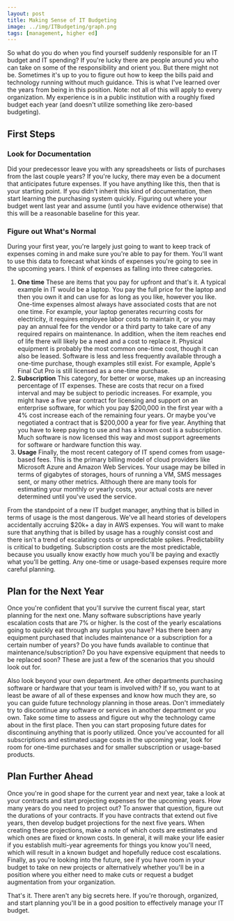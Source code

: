 ```yaml
---
layout: post
title: Making Sense of IT Budgeting
image: ../img/ITBudgeting/graph.png
tags: [management, higher ed]
---
```


So what do you do when you find yourself suddenly responsible for an IT budget and IT spending? If you're lucky there are people around you who can take on some of the responsibility and orient you. But there might not be. Sometimes it's up to you to figure out how to keep the bills paid and technology running without much guidance. This is what I've learned over the years from being in this position. Note: not all of this will apply to every organization. My experience is in a public institution with a roughly fixed budget each year (and doesn't utilize something like zero-based budgeting).

## First Steps

### Look for Documentation

Did your predecessor leave you with any spreadsheets or lists of purchases from the last couple years? If you're lucky, there may even be a document that anticipates future expenses. If you have anything like this, then that is your starting point. If you didn't inherit this kind of documentation, then start learning the purchasing system quickly. Figuring out where your budget went last year and assume (until you have evidence otherwise) that this will be a reasonable baseline for this year.

### Figure out What's Normal

During your first year, you're largely just going to want to keep track of expenses coming in and make sure you're able to pay for them. You'll want to use this data to forecast what kinds of expenses you're going to see in the upcoming years. I think of expenses as falling into three categories.

1. **One time**
	These are items that you pay for upfront and that's it. A typical example in IT would be a laptop. You pay the full price for the laptop and then you own it and can use for as long as you like, however you like. One-time expenses almost always have associated costs that are not one time. For example, your laptop generates recurring costs for electricity, it requires employee labor costs to maintain it, or you may pay an annual fee for the vendor or a third party to take care of any required repairs on maintenance. In addition, when the item reaches end of life there will likely be a need and a cost to replace it. Physical equipment is probably the most common one-time cost, though it can also be leased. Software is less and less frequently available through a one-time purchase, though examples still exist. For example, Apple's Final Cut Pro is still licensed as a one-time purchase.
2. **Subscription**
	This category, for better or worse, makes up an increasing percentage of IT expenses. These are costs that recur on a fixed interval and may be subject to periodic increases. For example, you might have a five year contract for licensing and support on an enterprise software, for which you pay $200,000 in the first year with a 4% cost increase each of the remaining four years. Or maybe you've negotiated a contract that is $200,000 a year for five year. Anything that you have to keep paying to use and has a known cost is a subscription. Much software is now licensed this way and most support agreements for software or hardware function this way. 
3. **Usage**
	Finally, the most recent category of IT spend comes from usage-based fees. This is the primary billing model of cloud providers like Microsoft Azure and Amazon Web Services. Your usage may be billed in terms of gigabytes of storages, hours of running a VM, SMS messages sent, or many other metrics. Although there are many tools for estimating your monthly or yearly costs, your actual costs are never determined until you've used the service.

From the standpoint of a new IT budget manager, anything that is billed in terms of usage is the most dangerous. We've all heard stories of developers accidentally accruing $20k+ a day in AWS expenses. You will want to make sure that anything that is billed by usage has a roughly consist cost and there isn't a trend of escalating costs or unpredictable spikes. Predictability is critical to budgeting. Subscription costs are the most predictable, because you usually know exactly how much you'll be paying and exactly what you'll be getting. Any one-time or usage-based expenses require more careful planning.

## Plan for the Next Year

Once you're confident that you'll survive the current fiscal year, start planning for the next one. Many software subscriptions have yearly escalation costs that are 7% or higher. Is the cost of the yearly escalations going to quickly eat through any surplus you have? Has there been any equipment purchased that includes maintenance or a subscription for a certain number of years? Do you have funds available to continue that maintenance/subscription? Do you have expensive equipment that needs to be replaced soon? These are just a few of the scenarios that you should look out for.

Also look beyond your own department. Are other departments purchasing software or hardware that your team is involved with? If so, you want to at least be aware of all of these expenses and know how much they are, so you can guide future technology planning in those areas. Don't immediately try to discontinue any software or services in another department or you own. Take some time to assess and figure out why the technology came about in the first place. Then you can start proposing future dates for discontinuing anything that is poorly utilized. Once you've accounted for all subscriptions and estimated usage costs in the upcoming year, look for room for one-time purchases and for smaller subscription or usage-based products.

## Plan Further Ahead

Once you're in good shape for the current year and next year, take a look at your contracts and start projecting expenses for the upcoming years. How many years do you need to project out? To answer that question, figure out the durations of your contracts. If you have contracts that extend out five years, then develop budget projections for the next five years. When creating these projections, make a note of which costs are estimates and which ones are fixed or known costs. In general, it will make your life easier if you establish multi-year agreements for things you know you'll need, which will result in a known budget and hopefully reduce cost escalations. Finally, as you're looking into the future, see if you have room in your budget to take on new projects or alternatively whether you'll be in a position where you either need to make cuts or request a budget augmentation from your organization.

That's it. There aren't any big secrets here. If you're thorough, organized, and start planning you'll be in a good position to effectively manage your IT budget.
